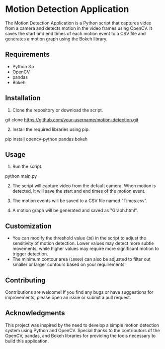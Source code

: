 # Motion Detection Application

The Motion Detection Application is a Python script that captures video from a camera and detects motion in the video frames using OpenCV. It saves the start and end times of each motion event to a CSV file and generates a motion graph using the Bokeh library.

## Requirements

- Python 3.x
- OpenCV
- pandas
- Bokeh

## Installation

1. Clone the repository or download the script.

git clone https://github.com/your-username/motion-detection.git

2. Install the required libraries using pip.

pip install opencv-python pandas bokeh

## Usage

1. Run the script.

python main.py

2. The script will capture video from the default camera. When motion is detected, it will save the start and end times of the motion event.

3. The motion events will be saved to a CSV file named "Times.csv".

4. A motion graph will be generated and saved as "Graph.html".

## Customization

- You can modify the threshold value (`30`) in the script to adjust the sensitivity of motion detection. Lower values may detect more subtle movements, while higher values may require more significant motion to trigger detection.
- The minimum contour area (`10000`) can also be adjusted to filter out smaller or larger contours based on your requirements.

## Contributing

Contributions are welcome! If you find any bugs or have suggestions for improvements, please open an issue or submit a pull request.

## Acknowledgments

This project was inspired by the need to develop a simple motion detection system using Python and OpenCV. Special thanks to the contributors of the OpenCV, pandas, and Bokeh libraries for providing the tools necessary to build this application.

